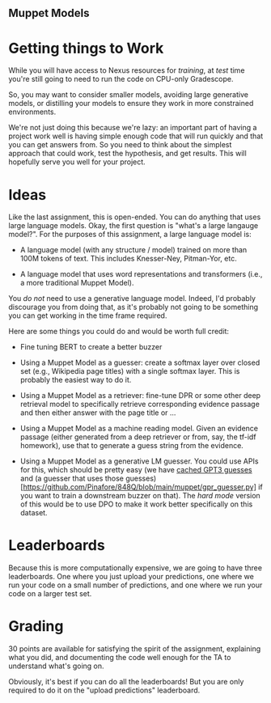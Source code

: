 
Muppet Models
-------------


Getting things to Work
======================

While you will have access to Nexus resources for *training*, at
*test* time you're still going to need to run the code on CPU-only
Gradescope.

So, you may want to consider smaller models, avoiding large generative
models, or distilling your models to ensure they work in more
constrained environments.

We're not just doing this because we're lazy: an important part of
having a project work well is having simple enough code that will run
quickly and that you can get answers from.  So you need to think about
the simplest approach that could work, test the hypothesis, and get
results.  This will hopefully serve you well for your project.

Ideas
=====

Like the last assignment, this is open-ended.  You can do anything
that uses large language models.  Okay, the first question is "what's
a large langauge model?".  For the purposes of this assignment, a
large language model is:

  * A language model (with any structure / model) trained on more than
    100M tokens of text.  This includes Knesser-Ney, Pitman-Yor, etc.
  
  * A language model that uses word representations and transformers
    (i.e., a more traditional Muppet Model).

You *do not* need to use a generative language model.  Indeed, I'd
probably discourage you from doing that, as it's probably not going to
be something you can get working in the time frame required.

Here are some things you could do and would be worth full credit:

 * Fine tuning BERT to create a better buzzer

 * Using a Muppet Model as a guesser: create a softmax layer over
   closed set (e.g., Wikipedia page titles) with a single softmax
   layer.  This is probably the easiest way to do it.

 * Using a Muppet Model as a retriever: fine-tune DPR or some other
   deep retrieval model to specifically retrieve corresponding
   evidence passage and then either answer with the page title or ...

 * Using a Muppet Model as a machine reading model.  Given an evidence
   passage (either generated from a deep retriever or from, say, the
   tf-idf homework), use that to generate a guess string from the
   evidence.

 * Using a Muppet Model as a generative LM guesser.  You could use APIs for
   this, which should be pretty easy (we have [cached GPT3
   guesses](https://github.com/Pinafore/848Q/blob/main/models/gpt_cache.tar.gz)
   and (a guesser that uses those
   guesses)[https://github.com/Pinafore/848Q/blob/main/muppet/gpr_guesser.py]
   if you want to train a downstream buzzer on that).  The *hard mode* version
   of this would be to use DPO to make it work better specifically on this
   dataset.

Leaderboards
============

Because this is more computationally expensive, we are going to have
three leaderboards.  One where you just upload your predictions, one
where we run your code on a small number of predictions, and one where
we run your code on a larger test set.

Grading
=======

30 points are available for satisfying the spirit of the assignment,
explaining what you did, and documenting the code well enough for the
TA to understand what's going on.

Obviously, it's best if you can do all the leaderboards!  But you are
only required to do it on the "upload predictions" leaderboard.
